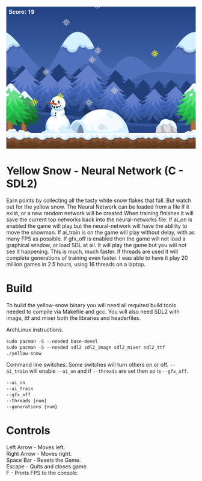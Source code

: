 ![Screenshot](images/screenshot.png)

# Yellow Snow - Neural Network (C - SDL2)
Earn points by collecting all the tasty white snow flakes that fall. But watch out for the yellow snow. The Neural Network can be loaded from a file if it exist, or a new random network will be created.When training finishes it will save the current top networks back into the neural-networks file. If ai_on is enabled the game will play but the neural-network will have the ablility to move the snowman. If ai_train is on the game will play without delay, with as many FPS as possible. If gfx_off is enabled then the game will not load a graphical window, or load SDL at all. It will play the game but you will not see it happening. This is much, much faster. If threads are used it will complete generations of training even faster. I was able to have it play 20 million games in 2.5 hours, using 16 threads on a laptop.

# Build
To build the yellow-snow binary you will need all required build tools needed to compile via Makefile and gcc. You will also need SDL2 with image, ttf and mixer both the libraries and headerfiles.

ArchLinux instructions.
```
sudo pacman -S --needed base-devel
sudo pacman -S --needed sdl2 sdl2_image sdl2_mixer sdl2_ttf
./yellow-snow
```
Command line switches. Some switches will turn others on or off. `--ai_train` will enable `--ai_on` and if `--threads` are set then so is `--gfx_off`.
```
--ai_on
--ai_train
--gfx_off
--threads {num}
--generations {num}
```

# Controls
Left Arrow - Moves left.\
Right Arrow - Moves right.\
Space Bar - Resets the Game.\
Escape - Quits and closes game. \
F - Prints FPS to the console.

